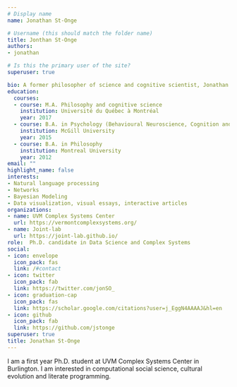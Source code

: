 ```yaml
---
# Display name
name: Jonathan St-Onge

# Username (this should match the folder name)
title: Jonthan St-Onge
authors:
- jonathan

# Is this the primary user of the site?
superuser: true

bio: A former philosopher of science and cognitive scientist, Jonathan St-Onge now purses his interest in computational social science.
education:
  courses:
  - course: M.A. Philosophy and cognitive science
    institution: Université du Québec à Montréal
    year: 2017
  - course: B.A. in Psychology (Behavioural Neuroscience, Cognition and Quantitive Methods)
    institution: McGill University
    year: 2015
  - course: B.A. in Philosophy
    institution: Montreal University
    year: 2012
email: ""
highlight_name: false
interests:
- Natural language processing
- Networks
- Bayesian Modeling
- Data visualization, visual essays, interactive articles
organizations:
- name: UVM Complex Systems Center
  url: https://vermontcomplexsystems.org/
- name: Joint-lab
  url: https://joint-lab.github.io/
role:  Ph.D. candidate in Data Science and Complex Systems 
social:
- icon: envelope
  icon_pack: fas
  link: /#contact
- icon: twitter
  icon_pack: fab
  link: https://twitter.com/jonSO_
- icon: graduation-cap
  icon_pack: fas
  link: https://scholar.google.com/citations?user=j_EggN4AAAAJ&hl=en
- icon: github
  icon_pack: fab
  link: https://github.com/jstonge
superuser: true
title: Jonathan St-Onge
---
```


I am a first year Ph.D. student at UVM Complex Systems Center in Burlington. I am interested in computational social science, cultural evolution and literate programming. 